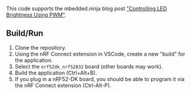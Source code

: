 This code supports the mbedded.ninja blog post ["Controlling LED Brightness Using PWM"](https://blog.mbedded.ninja/programming/firmware/controlling-led-brightness-using-pwm/).

## Build/Run

1. Clone the repository.
2. Using the nRF Connect extension in VSCode, create a new "build" for the application.
1. Select the `nrf52dk_nrf52832` board (other boards may work).
1. Build the application (Ctrl+Alt+B).
1. If you plug in a nRF52-DK board, you should be able to program it via the nRF Connect extension (Ctrl-Alt-P).
